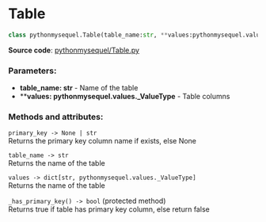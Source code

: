 # Table

```python
class pythonmysequel.Table(table_name:str, **values:pythonmysequel.values._ValueType)
```

**Source code**: [pythonmysequel/Table.py](https://github.com/jasonli0616/PythonMySequel/blob/main/src/pythonmysequel/Table.py)

### Parameters:
- **table_name: str** - Name of the table
- ****values: pythonmysequel.values._ValueType** - Table columns

### Methods and attributes:
`primary_key -> None | str`\
Returns the primary key column name if exists, else None

`table_name -> str`\
Returns the name of the table

`values -> dict[str, pythonmysequel.values._ValueType]`\
Returns the name of the table

`_has_primary_key() -> bool` (protected method)\
Returns true if table has primary key column, else return false